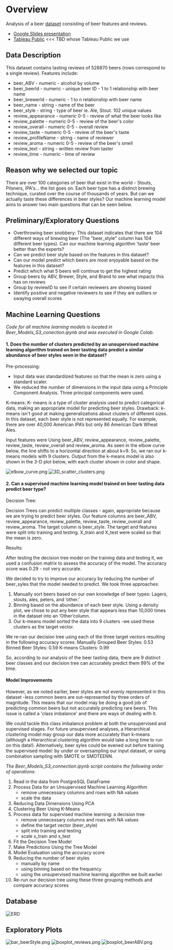 # Overview

Analysis of a beer [dataset](https://www.kaggle.com/gauravharamkar/beer-data-analytics) consisting of beer features and reviews.

- [Google Slides presentation](https://docs.google.com/presentation/d/1bTF2MEfPKpuOnKWnakhP0NXrdKPm-rZL-ZHQbyESMo0/edit#slide=id.p)
- [Tableau Public](https://public.tableau.com/views/Final_Project_Beer/Scatter_reviewer_stats?:language=en-US&:retry=yes&:display_count=n&:origin=viz_share_link) <<< TBD whose Tableau Public we use

## Data Description

This dataset contains tasting reviews of 528870 beers (rows correspond to a single review). Features include:
* beer_ABV - numeric - alcohol by volume
* beer_beerId - numeric - unique beer ID - 1 to 1 relationship with beer name
* beer_brewerId - numeric - 1 to n relationship with beer name
* beer_name - string - name of the beer
* beer_style - string - type of beer ie. Ale, Stout. 102 unique values
* review_appearance - numeric 0-5 - review of what the beer looks like
* review_palette - numeric 0-5 - review of the beer's color
* review_overall - numeric 0-5 - overall review
* review_taste - numeric 0-5 - review of the beer's taste
* review_profileName - string - name of reviewer 
* review_aroma - numeric 0-5 - review of the beer's smell
* review_text - string - written review from taster
* review_time - numeric - time of review

## Reason why we selected our topic
There are over 100 categories of beer that exist in the world - Stouts, Pilsners, IPA's... the list goes on. Each beer type has a distinct brewing technique, curated over the course of thousands of years. But can we actually taste these differences in beer styles? Our machine learning model aims to answer two main questions that can be seen below.

## Preliminary/Exploratory Questions
- Overthrowing beer snobbery: This dataset indicates that there are 104 different ways of brewing beer (The "beer_style" column has 104 different beer types). Can our machine learning algorithm ‘taste’ beer better than the experts?
- Can we predict beer style based on the features in this dataset?
- Can our model predict which beers are most enjoyable based on the features in this dataset?
- Predict which what 5 beers will continue to get the highest rating
- Group beers by ABV, Brewer, Style, and Brand to see what impacts this has on reviews
- Group by reviewID to see if certain reviewers are showing biased
- Identify positive and negative reviewers to see if they are outliers or swaying overall scores


## Machine Learning Questions

*Code for all machine learning models is located in Beer_Models_S3_conection.ipynb and was executed in Google Colab.*

#### 1. Does the number of clusters predicted by an unsupervised machine learning algorithm trained on beer tasting data predict a similar abundance of beer styles seen in the dataset?

Pre-processing:
- Input data was standardized features so that the mean is zero using a standard scaler. 
- We reduced the number of dimensions in the input data using a Principle Component Analysis. Three principal components were used. 

K-means:
K- means is a type of cluster analysis used to predict categorical data, making an appropriate model for predicting beer styles. 
Drawback: k-means isn't good at making generalizations about clusters of different sizes. In this dataset, each beer style is not represented equally. For example, there are over 40,000 American IPA’s but only 86 American Dark Wheat Ales. 

Input features were Using beer_ABV, review_appearance, review_palette, review_taste, review_overall and review_aroma. As seen in the elbow curve below, the line shifts to a horizontal direction at about k=9. So, we ran our k-means models with 9 clusters. Output from the k-means model is also shown in the 3-D plot below, with each cluster shown in color and shape. 

![elbow_curve.png](https://github.com/jo313y/BREAKING_SAD/blob/main/Resources/elbow_curve.png)
![3D_scatter_clusters.png](https://github.com/jo313y/BREAKING_SAD/blob/main/Resources/3D_scatter_clusters.png)

#### 2. Can a supervised machine learning model trained on beer tasting data predict beer type?  

Decision Tree:

Decision Trees can predict multiple classes - again, appropriate because we are trying to predict beer styles. Our feature columns are beer_ABV, review_appearance, review_palette, review_taste, review_overall and review_aroma. The target column is beer_style. The target and features were split into training and testing. X_train and X_test were scaled so that the mean is zero. 

Results:

After testing the decision tree model on the training data and testing it, we used a confusion matrix to assess the accuracy of the model. The accuracy score was 0.29 - not very accurate.

We decided to try to improve our accuracy by reducing the number of beer_syles that the model needed to predict. We took three approaches:

1. Manually sort beers based on our own knowledge of beer types: Lagers, stouts, ales, peters, and ‘other.’
2. Binning based on the abundance of each beer style. Using a density plot, we chose to put any beer style that appears less than 10,000 times in the dataset into an ‘Other’column. 
3. Our k-means model sorted the data into 9 clusters -we used these clusters as the target vector. 

We re-ran our decision tree using each of the three target vectors resulting in the following accuracy scores:
Manually Grouped Beer Styles: 0.53
Binned Beer Styles: 0.59
K-means Clusters: 0.99

So, according to our analysis of the beer tasting data, there are 9 distinct beer classes and our decision tree can accurately predict them 99% of the time. 

#### Model Improvements

However, as we noted earlier, beer styles are not evenly represented in this dataset -less common beers are out-represented by three orders of magnitude. This means that our model may be doing a good job of predicting common beers but not accurately predicting rare beers. This issue is called a 'class imbalance' and there are ways of dealing with it. 

We could tackle this class imbalance problem at both the unsupervised and supervised stages. For future unsupervised analyses, a Hierarchical clustering model may group our data more accurately than k-means (although a Hierarchical clustering algorithm would take a long time to run on this data!). Alternatively, beer syles could be evened out before training the supervised model: by under or oversampling our input dataset, or using combination sampling with SMOTE or SMOTEENN. 

*The Beer_Models_S3_connection.ipynb script contains the following order of operations:*

1. Read in the data from PostgreSQL DataFrame
2. Process Data for an Unsupervised Machine Learning Algorithm
	- remove unnecessary columns and rows with NA values
	- scale the data
3. Reducing Data Dimensions Using PCA
4. Clustering Beer Using K-Means
6. Process data for supervised machine learning: a decision tree
	- remove unnecessary columns and rows with NA values
	- define the target vector (beer_style)
	- split into training and testing
	- scale x_train and x_test
7. Fit the Decision Tree Model
8. Make Predictions Using the Tree Model
9. Model Evaluation using the accuracy score
10. Reducing the number of beer styles
	- manually by name
	- using binning based on the frequency
	- using the unsupervised machine learning algorithm we built earlier
11. Re-run our decision tree using these three grouping methods and compare accuracy scores

## Database
![ERD](https://github.com/jo313y/BREAKING_SAD/blob/main/ERD.png)

## Exploratory Plots

![bar_beerStyle.png](https://github.com/jo313y/BREAKING_SAD/blob/main/Resources/bar_beerStyle.png)
![boxplot_reviews.png](https://github.com/jo313y/BREAKING_SAD/blob/main/Resources/boxplot_reviews.png)
![boxplot_beerABV.png](https://github.com/jo313y/BREAKING_SAD/blob/main/Resources/boxplot_beerABV.png)

